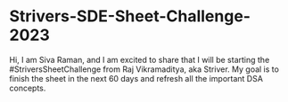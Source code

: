# Strivers-SDE-Sheet-Challenge-2023
Hi, I am Siva Raman, and I am excited to share that I will be starting the #StriversSheetChallenge from Raj Vikramaditya, aka Striver. My goal is to finish the sheet in the next 60 days and refresh all the important DSA concepts.
